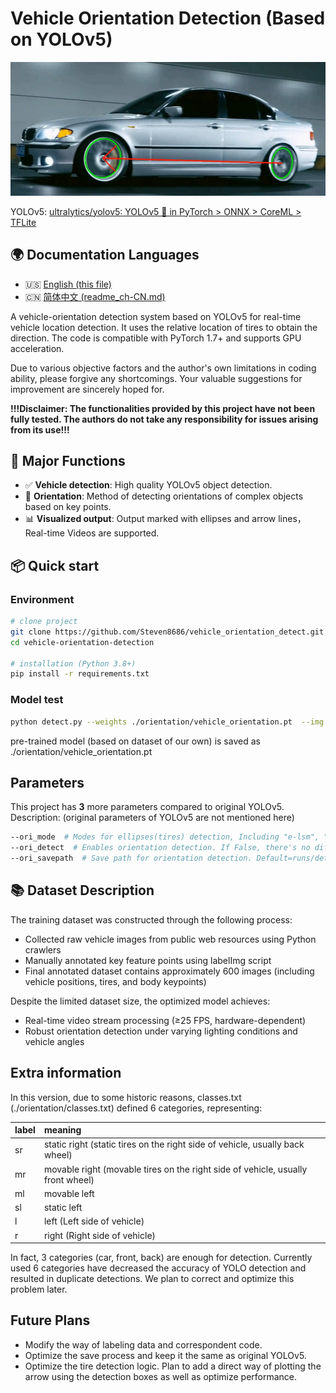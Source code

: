 # Vehicle Orientation Detection (Based on YOLOv5)

![项目封面图](./orientation/cover.jpg) 

YOLOv5: [ultralytics/yolov5: YOLOv5 🚀 in PyTorch > ONNX > CoreML > TFLite](https://github.com/ultralytics/yolov5)

## 🌍 Documentation Languages

- 🇺🇸 [English (this file)](./README.md)
- 🇨🇳 [简体中文 (readme_ch-CN.md)](./readme.zh-CN.md)


A vehicle-orientation detection system based on YOLOv5 for real-time vehicle location detection. It uses the relative location of tires to obtain the direction. The code is compatible with PyTorch 1.7+ and supports GPU acceleration.

Due to various objective factors and the author's own limitations in coding ability, please forgive any shortcomings. Your valuable suggestions for improvement are sincerely hoped for.

**!!!****Disclaimer:** The functionalities provided by this project have not been fully tested. The authors do not take any responsibility for issues arising from its use**!!!**

## 🚀 Major Functions
- ✅ **Vehicle detection**: High quality YOLOv5 object detection.
- 🧭 **Orientation**: Method of detecting orientations of complex objects based on key points.
- 📊 **Visualized output**: Output marked with ellipses and arrow lines，Real-time Videos are supported.

## 📦 Quick start

### Environment
```bash
# clone project
git clone https://github.com/Steven8686/vehicle_orientation_detect.git
cd vehicle-orientation-detection

# installation (Python 3.8+)
pip install -r requirements.txt
```

### Model test

```bash
python detect.py --weights ./orientation/vehicle_orientation.pt  --img 640 --conf 0.25 --source ./orientation/test_picture/test.jpg --ori_mode e-lsm
```

pre-trained model (based on dataset of our own) is saved as ./orientation/vehicle_orientation.pt

## Parameters

This project has **3** more parameters compared to original YOLOv5. Description: (original parameters of YOLOv5 are not mentioned here)

```bash
--ori_mode  # Modes for ellipses(tires) detection, Including "e-lsm", "lsm", "e-hough", "hough",default="e-lsm"
--ori_detect  # Enables orientation detection. If False, there's no difference between original yolov5 for detect.py
--ori_savepath  # Save path for orientation detection. Default=runs/detect/expx/orientation.jpg/mp4.
```

## 📚 Dataset Description

The training dataset was constructed through the following process:
- Collected raw vehicle images from public web resources using Python crawlers
- Manually annotated key feature points using labelImg script
- Final annotated dataset contains approximately 600 images (including vehicle positions, tires, and body keypoints)

Despite the limited dataset size, the optimized model achieves:
- Real-time video stream processing (≥25 FPS, hardware-dependent)
- Robust orientation detection under varying lighting conditions and vehicle angles

## Extra information

In this version, due to some historic reasons, classes.txt (./orientation/classes.txt) defined 6 categories, representing:

| label | meaning                                                      |
| :---- | :----------------------------------------------------------- |
| sr    | static right (static tires on the right side of vehicle, usually back wheel) |
| mr    | movable right (movable tires on the right side of vehicle, usually front wheel) |
| ml    | movable left                                                 |
| sl    | static left                                                  |
| l     | left (Left side of vehicle)                                  |
| r     | right (Right side of vehicle)                                |

In fact, 3 categories (car, front, back) are enough for detection. Currently used 6 categories have decreased the accuracy of YOLO detection and resulted in duplicate detections. We plan to correct and optimize this problem later.

## Future Plans

- Modify the way of labeling data and correspondent code.
- Optimize the save process and keep it the same as original YOLOv5.
- Optimize the tire detection logic. Plan to add a direct way of plotting the arrow using the detection boxes as well as optimize performance.
